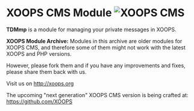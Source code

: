 # XOOPS CMS Module   ![XOOPS CMS](https://avatars2.githubusercontent.com/u/12771439?v=3&s=200)

**TDMmp** is a module for  managing your private messages in XOOPS. 

**XOOPS Module Archive:** Modules in this archive are older modules for XOOPS CMS, and therefore some of them might not work with the latest XOOPS and PHP versions. 

However, please fork them and if you have any improvements and fixes, please share them back with us. 

Visit us on http://xoops.org

The upcoming "next generation" XOOPS CMS version is being crafted at: https://github.com/XOOPS
